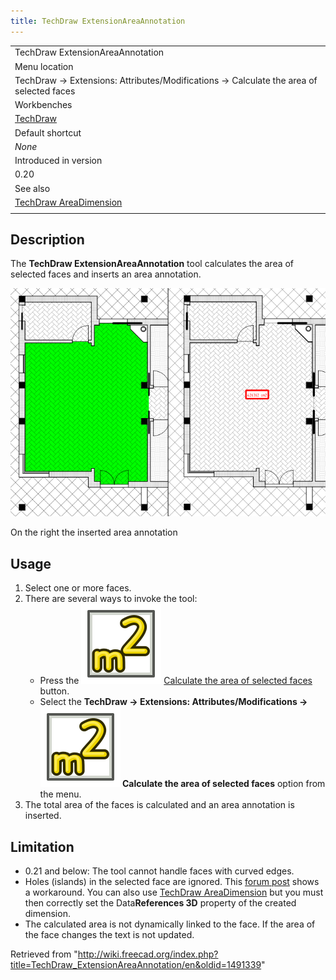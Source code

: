 ```yaml
---
title: TechDraw ExtensionAreaAnnotation
---
```


|                                                                                        |
| -------------------------------------------------------------------------------------- |
| TechDraw ExtensionAreaAnnotation                                                       |
| Menu location                                                                          |
| TechDraw → Extensions: Attributes/Modifications → Calculate the area of selected faces |
| Workbenches                                                                            |
| [TechDraw](/TechDraw_Workbench "TechDraw Workbench")                                   |
| Default shortcut                                                                       |
| _None_                                                                                 |
| Introduced in version                                                                  |
| 0.20                                                                                   |
| See also                                                                               |
| [TechDraw AreaDimension](/TechDraw_AreaDimension "TechDraw AreaDimension")             |
|                                                                                        |

## Description

The **TechDraw ExtensionAreaAnnotation** tool calculates the area of selected faces and inserts an area annotation.

![](/src/assets/images/TechDraw_ExtensionAreaAnnotationExample.png)

On the right the inserted area annotation

## Usage

1. Select one or more faces.
2. There are several ways to invoke the tool:
   - Press the ![](/src/assets/images/TechDraw_ExtensionAreaAnnotation.svg) [Calculate the area of selected faces](/TechDraw_ExtensionAreaAnnotation "TechDraw ExtensionAreaAnnotation") button.
   - Select the **TechDraw → Extensions: Attributes/Modifications → ![](/src/assets/images/TechDraw_ExtensionAreaAnnotation.svg) Calculate the area of selected faces** option from the menu.
3. The total area of the faces is calculated and an area annotation is inserted.

## Limitation

- 0.21 and below: The tool cannot handle faces with curved edges.
- Holes (islands) in the selected face are ignored. This [forum post](https://forum.freecad.org/viewtopic.php?p=783325#p783325) shows a workaround. You can also use [TechDraw AreaDimension](/TechDraw_AreaDimension "TechDraw AreaDimension") but you must then correctly set the Data**References 3D** property of the created dimension.
- The calculated area is not dynamically linked to the face. If the area of the face changes the text is not updated.

Retrieved from "<http://wiki.freecad.org/index.php?title=TechDraw_ExtensionAreaAnnotation/en&oldid=1491339>"
